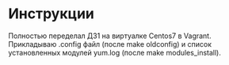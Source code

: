 # Инструкции

Полностью переделал ДЗ1 на виртуалке Centos7 в Vagrant. Прикладываю .config файл (после make oldconfig) и список установленных модулей yum.log (после make modules_install).
